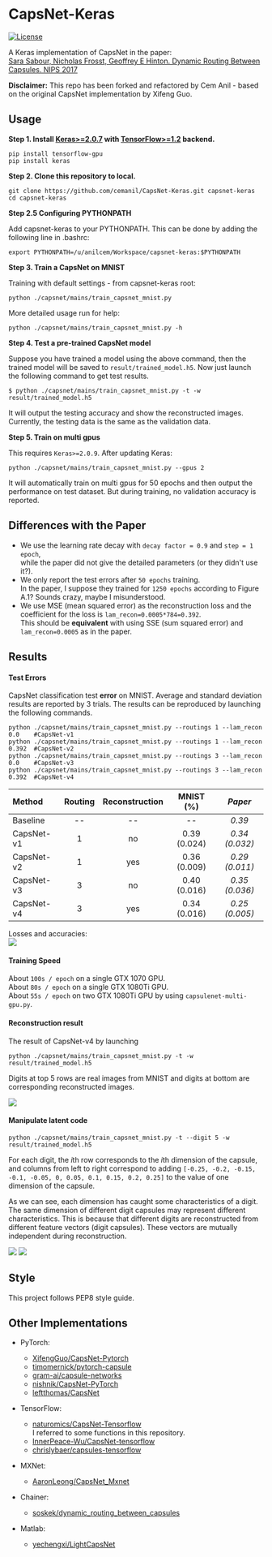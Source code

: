 # CapsNet-Keras
[![License](https://img.shields.io/github/license/mashape/apistatus.svg?maxAge=2592000)](https://github.com/XifengGuo/CapsNet-Keras/blob/master/LICENSE)

A Keras implementation of CapsNet in the paper:   
[Sara Sabour, Nicholas Frosst, Geoffrey E Hinton. Dynamic Routing Between Capsules. NIPS 2017](https://arxiv.org/abs/1710.09829)   

**Disclaimer:**
This repo has been forked and refactored by Cem Anil - based on the original CapsNet implementation by Xifeng Guo.

## Usage

**Step 1.
Install [Keras>=2.0.7](https://github.com/fchollet/keras) 
with [TensorFlow>=1.2](https://github.com/tensorflow/tensorflow) backend.**

```
pip install tensorflow-gpu
pip install keras
```

**Step 2. Clone this repository to local.**

```
git clone https://github.com/cemanil/CapsNet-Keras.git capsnet-keras
cd capsnet-keras
```

**Step 2.5 Configuring PYTHONPATH**

 Add capsnet-keras to your PYTHONPATH. This can be done by adding the following line in .bashrc:
 
```
export PYTHONPATH=/u/anilcem/Workspace/capsnet-keras:$PYTHONPATH
```

**Step 3. Train a CapsNet on MNIST**  

Training with default settings - from capsnet-keras root:

```
python ./capsnet/mains/train_capsnet_mnist.py
```

More detailed usage run for help:

```
python ./capsnet/mains/train_capsnet_mnist.py -h
```

**Step 4. Test a pre-trained CapsNet model**

Suppose you have trained a model using the above command, then the trained model will be
saved to `result/trained_model.h5`. Now just launch the following command to get test results.

```
$ python ./capsnet/mains/train_capsnet_mnist.py -t -w result/trained_model.h5
```
It will output the testing accuracy and show the reconstructed images.
Currently, the testing data is the same as the validation data. 

**Step 5. Train on multi gpus**   

This requires `Keras>=2.0.9`. After updating Keras:   
```
python ./capsnet/mains/train_capsnet_mnist.py --gpus 2
```
It will automatically train on multi gpus for 50 epochs and then output the performance on test dataset.
But during training, no validation accuracy is reported.

## Differences with the Paper
- We use the learning rate decay with `decay factor = 0.9` and `step = 1 epoch`,    
while the paper did not give the detailed parameters (or they didn't use it?).
- We only report the test errors after `50 epochs` training.   
In the paper, I suppose they trained for `1250 epochs` according to Figure A.1?
Sounds crazy, maybe I misunderstood.
- We use MSE (mean squared error) as the reconstruction loss and 
the coefficient for the loss is `lam_recon=0.0005*784=0.392`.   
This should be **equivalent** with using SSE (sum squared error) and `lam_recon=0.0005` as in the paper.

## Results

#### Test Errors   

CapsNet classification test **error** on MNIST. Average and standard deviation results are
reported by 3 trials. The results can be reproduced by launching the following commands. 
 ```
 python ./capsnet/mains/train_capsnet_mnist.py --routings 1 --lam_recon 0.0    #CapsNet-v1
 python ./capsnet/mains/train_capsnet_mnist.py --routings 1 --lam_recon 0.392  #CapsNet-v2
 python ./capsnet/mains/train_capsnet_mnist.py --routings 3 --lam_recon 0.0    #CapsNet-v3
 python ./capsnet/mains/train_capsnet_mnist.py --routings 3 --lam_recon 0.392  #CapsNet-v4
```
   Method     |   Routing   |   Reconstruction  |  MNIST (%)  |  *Paper*    
   :---------|:------:|:---:|:----:|:----:
   Baseline |  -- | -- | --             | *0.39* 
   CapsNet-v1 |  1 | no | 0.39 (0.024)  | *0.34 (0.032)* 
   CapsNet-v2  |  1 | yes | 0.36 (0.009)| *0.29 (0.011)*
   CapsNet-v3 |  3 | no | 0.40 (0.016)  | *0.35 (0.036)*
   CapsNet-v4  |  3 | yes| 0.34 (0.016) | *0.25 (0.005)*
   
Losses and accuracies:   
![](result/log.png)


#### Training Speed 

About `100s / epoch` on a single GTX 1070 GPU.   
About `80s / epoch` on a single GTX 1080Ti GPU.   
About `55s / epoch` on two GTX 1080Ti GPU by using `capsulenet-multi-gpu.py`.      

#### Reconstruction result  

The result of CapsNet-v4 by launching   
```
python ./capsnet/mains/train_capsnet_mnist.py -t -w result/trained_model.h5
```
Digits at top 5 rows are real images from MNIST and 
digits at bottom are corresponding reconstructed images.

![](result/real_and_recon.png)

#### Manipulate latent code

```
python ./capsnet/mains/train_capsnet_mnist.py -t --digit 5 -w result/trained_model.h5
```
For each digit, the *i*th row corresponds to the *i*th dimension of the capsule, and columns from left to 
right correspond to adding `[-0.25, -0.2, -0.15, -0.1, -0.05, 0, 0.05, 0.1, 0.15, 0.2, 0.25]` to 
the value of one dimension of the capsule. 

As we can see, each dimension has caught some characteristics of a digit. The same dimension of 
different digit capsules may represent different characteristics. This is because that different 
digits are reconstructed from different feature vectors (digit capsules). These vectors are mutually 
independent during reconstruction.
    
![](result/manipulate-1.png)
![](result/manipulate-7.png)

## Style
This project follows PEP8 style guide. 

## Other Implementations

- PyTorch:
  - [XifengGuo/CapsNet-Pytorch](https://github.com/XifengGuo/CapsNet-Pytorch)
  - [timomernick/pytorch-capsule](https://github.com/timomernick/pytorch-capsule)
  - [gram-ai/capsule-networks](https://github.com/gram-ai/capsule-networks)
  - [nishnik/CapsNet-PyTorch](https://github.com/nishnik/CapsNet-PyTorch.git)
  - [leftthomas/CapsNet](https://github.com/leftthomas/CapsNet)
  
- TensorFlow:
  - [naturomics/CapsNet-Tensorflow](https://github.com/naturomics/CapsNet-Tensorflow.git)   
  I referred to some functions in this repository.
  - [InnerPeace-Wu/CapsNet-tensorflow](https://github.com/InnerPeace-Wu/CapsNet-tensorflow)   
  - [chrislybaer/capsules-tensorflow](https://github.com/chrislybaer/capsules-tensorflow)

- MXNet:
  - [AaronLeong/CapsNet_Mxnet](https://github.com/AaronLeong/CapsNet_Mxnet)
  
- Chainer:
  - [soskek/dynamic_routing_between_capsules](https://github.com/soskek/dynamic_routing_between_capsules)

- Matlab:
  - [yechengxi/LightCapsNet](https://github.com/yechengxi/LightCapsNet)
